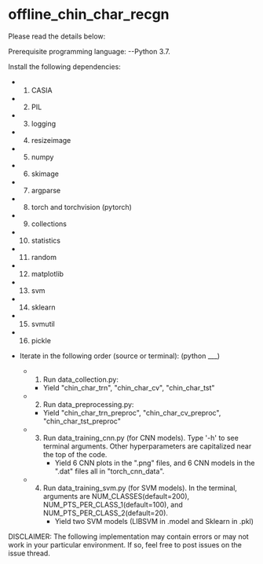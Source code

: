 # offline_chin_char_recgn
Please read the details below:

Prerequisite programming language: 
--Python 3.7.

Install the following dependencies: 
 - 1. CASIA 
 - 2. PIL 
 - 3. logging
 - 4. resizeimage
 - 5. numpy
 - 6. skimage
 - 7. argparse
 - 8. torch and torchvision (pytorch)
 - 9. collections
 - 10. statistics
 - 11. random
 - 12. matplotlib
 - 13. svm
 - 14. sklearn
 - 15. svmutil
 - 16. pickle
      
- Iterate in the following order (source or terminal): (python ___)
  - 1. Run data_collection.py:
      - Yield "chin_char_trn", "chin_char_cv", "chin_char_tst"      
  - 2. Run data_preprocessing.py:
      - Yield "chin_char_trn_preproc", "chin_char_cv_preproc", "chin_char_tst_preproc"
  - 3. Run data_training_cnn.py (for CNN models). Type '-h' to see terminal arguments. Other hyperparameters are capitalized near the top of the code. 
       - Yield 6 CNN plots in  the ".png" files, and 6 CNN models in the ".dat" files all in "torch_cnn_data".
  - 4. Run data_training_svm.py (for SVM models). 
            In the terminal, arguments are NUM_CLASSES(default=200), NUM_PTS_PER_CLASS_1(default=100), and NUM_PTS_PER_CLASS_2(default=20).
       - Yield two SVM models (LIBSVM in .model and Sklearn in .pkl)
       
DISCLAIMER: The following implementation may contain errors or may not work in your particular environment. 
            If so, feel free to post issues on the issue thread.
